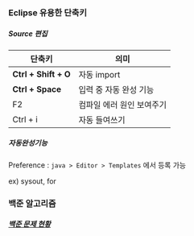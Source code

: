 ### Eclipse 유용한 단축키

##### Source 편집

| 단축키               | 의미                      |
| -------------------- | ------------------------- |
| **Ctrl + Shift + O** | 자동 import               |
| **Ctrl + Space**     | 입력 중 자동 완성 기능    |
| F2                   | 컴파일 에러 원인 보여주기 |
| Ctrl + i             | 자동 들여쓰기             |



##### 자동완성기능

Preference : `java > Editor > Templates` 에서 등록 가능

ex) sysout, for 



### 백준 알고리즘

##### [백준 문제 현황](https://www.acmicpc.net/user/dnghwls7)

